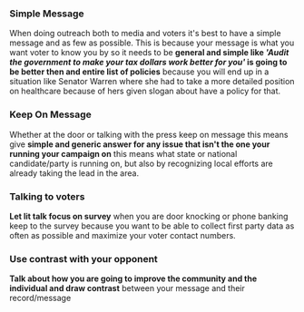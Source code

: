### Simple Message
When doing outreach both to media and voters it's best to have a simple message and as few as possible. This is because your message is what you want voter to know you by so it needs to be **general and simple like *'Audit the government to make your tax dollars work better for you'* is going to be better then and entire list of policies** because you will end up in a situation like Senator Warren where she had to take a more detailed position on healthcare because of hers given slogan about have a policy for that.

### Keep On Message
Whether at the door or talking with the press keep on message this means give **simple and generic answer for any issue that isn't the one your running your campaign on** this means what state or national candidate/party is running on, but also by recognizing local efforts are already taking the lead in the area.

### Talking to voters
**Let lit talk focus on survey** when you are door knocking or phone banking keep to the survey because you want to be able to collect first party data as often as possible and maximize your voter contact numbers.

### Use contrast with your opponent
**Talk about how you are going to improve the community and the individual and draw contrast** between your message and their record/message
